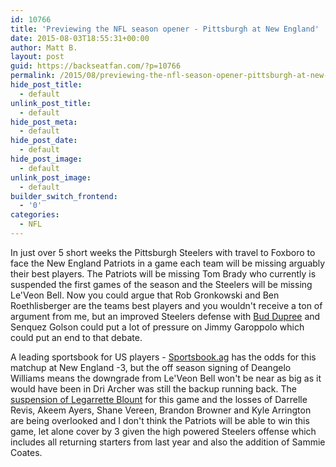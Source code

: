 ```yaml
---
id: 10766
title: 'Previewing the NFL season opener - Pittsburgh at New England'
date: 2015-08-03T18:55:31+00:00
author: Matt B.
layout: post
guid: https://backseatfan.com/?p=10766
permalink: /2015/08/previewing-the-nfl-season-opener-pittsburgh-at-new-england/
hide_post_title:
  - default
unlink_post_title:
  - default
hide_post_meta:
  - default
hide_post_date:
  - default
hide_post_image:
  - default
unlink_post_image:
  - default
builder_switch_frontend:
  - '0'
categories:
  - NFL
---
```


<div class="entry">
  <p>
    In just over 5 short weeks the Pittsburgh Steelers with travel to Foxboro to face the New England Patriots in a game each team will be missing arguably their best players. The Patriots will be missing Tom Brady who currently is suspended the first games of the season and the Steelers will be missing Le'Veon Bell. Now you could argue that Rob Gronkowski and Ben Roethlisberger are the teams best players and you wouldn't receive a ton of argument from me, but an improved Steelers defense with <a href="https://www.behindthesteelcurtain.com/nfl-pittsburgh-steelers-news/2015/6/5/8737883/steelers-first-round-pick-bud-dupree-is-a-quick-study-but-has-a-long">Bud Dupree</a> and Senquez Golson could put a lot of pressure on Jimmy Garoppolo which could put an end to that debate.
  </p>

  <p>
    A leading sportsbook for US players - <a href="https://www.sportsbook.ag/">Sportsbook.ag</a> has the odds for this matchup at New England -3, but the off season signing of Deangelo Williams means the downgrade from Le'Veon Bell won't be near as big as it would have been in Dri Archer was still the backup running back. The <a href="https://espn.go.com/nfl/story/_/id/12639540/new-england-patriots-rb-legarrette-blount-suspended-2015-opener">suspension of Legarrette Blount</a> for this game and the losses of Darrelle Revis, Akeem Ayers, Shane Vereen, Brandon Browner and Kyle Arrington are being overlooked and I don't think the Patriots will be able to win this game, let alone cover by 3 given the high powered Steelers offense which includes all returning starters from last year and also the addition of Sammie Coates.
  </p>
</div>
